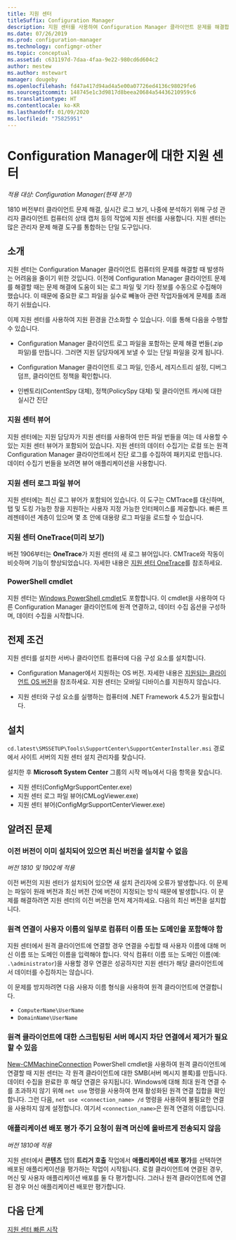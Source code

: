 ```yaml
---
title: 지원 센터
titleSuffix: Configuration Manager
description: 지원 센터를 사용하여 Configuration Manager 클라이언트 문제를 해결합니다.
ms.date: 07/26/2019
ms.prod: configuration-manager
ms.technology: configmgr-other
ms.topic: conceptual
ms.assetid: c631197d-7daa-4faa-9e22-980cd6d604c2
author: mestew
ms.author: mstewart
manager: dougeby
ms.openlocfilehash: fd47a417d94ad4a5e00a07726ed4136c98029fe6
ms.sourcegitcommit: 148745e1c3d9817d8beea20684a54436210959c6
ms.translationtype: HT
ms.contentlocale: ko-KR
ms.lasthandoff: 01/09/2020
ms.locfileid: "75825951"
---
```

# <a name="support-center-for-configuration-manager"></a>Configuration Manager에 대한 지원 센터

*적용 대상: Configuration Manager(현재 분기)*

<!--1357489-->
1810 버전부터 클라이언트 문제 해결, 실시간 로그 보기, 나중에 분석하기 위해 구성 관리자 클라이언트 컴퓨터의 상태 캡처 등의 작업에 지원 센터를 사용합니다. 지원 센터는 많은 관리자 문제 해결 도구를 통합하는 단일 도구입니다.


## <a name="about"></a>소개

지원 센터는 Configuration Manager 클라이언트 컴퓨터의 문제를 해결할 때 발생하는 어려움을 줄이기 위한 것입니다. 이전에 Configuration Manager 클라이언트 문제를 해결할 때는 문제 해결에 도움이 되는 로그 파일 및 기타 정보를 수동으로 수집해야 했습니다. 이 때문에 중요한 로그 파일을 실수로 빼놓아 관련 작업자들에게 문제를 초래하기 쉬웠습니다.

이제 지원 센터를 사용하여 지원 환경을 간소화할 수 있습니다. 이를 통해 다음을 수행할 수 있습니다.

- Configuration Manager 클라이언트 로그 파일을 포함하는 문제 해결 번들(.zip 파일)를 만듭니다. 그러면 지원 담당자에게 보낼 수 있는 단일 파일을 갖게 됩니다.  

- Configuration Manager 클라이언트 로그 파일, 인증서, 레지스트리 설정, 디버그 덤프, 클라이언트 정책을 확인합니다.  

- 인벤토리(ContentSpy 대체), 정책(PolicySpy 대체) 및 클라이언트 캐시에 대한 실시간 진단  

### <a name="support-center-viewer"></a>지원 센터 뷰어

지원 센터에는 지원 담당자가 지원 센터를 사용하여 만든 파일 번들을 여는 데 사용할 수 있는 지원 센터 뷰어가 포함되어 있습니다. 지원 센터의 데이터 수집기는 로컬 또는 원격 Configuration Manager 클라이언트에서 진단 로그를 수집하여 패키지로 만듭니다. 데이터 수집기 번들을 보려면 뷰어 애플리케이션을 사용합니다.

### <a name="support-center-log-file-viewer"></a>지원 센터 로그 파일 뷰어

지원 센터에는 최신 로그 뷰어가 포함되어 있습니다. 이 도구는 CMTrace를 대신하며, 탭 및 도킹 가능한 창을 지원하는 사용자 지정 가능한 인터페이스를 제공합니다. 빠른 프레젠테이션 계층이 있으며 몇 초 안에 대용량 로그 파일을 로드할 수 있습니다.

### <a name="support-center-onetrace-preview"></a>지원 센터 OneTrace(미리 보기)

<!--3555962-->
버전 1906부터는 **OneTrace**가 지원 센터의 새 로그 뷰어입니다. CMTrace와 작동이 비슷하며 기능이 향상되었습니다. 자세한 내용은 [지원 센터 OneTrace](/sccm/core/support/support-center-onetrace)를 참조하세요.

### <a name="powershell-cmdlets"></a>PowerShell cmdlet

지원 센터는 [Windows PowerShell cmdlet](https://go.microsoft.com/fwlink/?linkid=397830)도 포함합니다. 이 cmdlet을 사용하여 다른 Configuration Manager 클라이언트에 원격 연결하고, 데이터 수집 옵션을 구성하며, 데이터 수집을 시작합니다.


## <a name="prerequisites"></a>전제 조건

지원 센터를 설치한 서버나 클라이언트 컴퓨터에 다음 구성 요소를 설치합니다.

- Configuration Manager에서 지원하는 OS 버전. 자세한 내용은 [지원되는 클라이언트 OS 버전](/sccm/core/plan-design/configs/supported-operating-systems-for-clients-and-devices)을 참조하세요. 지원 센터는 모바일 디바이스를 지원하지 않습니다.  

- 지원 센터와 구성 요소를 실행하는 컴퓨터에 .NET Framework 4.5.2가 필요합니다.  


## <a name="install"></a>설치

`cd.latest\SMSSETUP\Tools\SupportCenter\SupportCenterInstaller.msi` 경로에서 사이트 서버의 지원 센터 설치 관리자를 찾습니다.

설치한 후 **Microsoft System Center** 그룹의 시작 메뉴에서 다음 항목을 찾습니다.  

- 지원 센터(ConfigMgrSupportCenter.exe)  
- 지원 센터 로그 파일 뷰어(CMLogViewer.exe)  
- 지원 센터 뷰어(ConfigMgrSupportCenterViewer.exe)  


## <a name="known-issues"></a>알려진 문제

### <a name="you-cant-install-the-latest-version-if-an-older-version-is-already-installed"></a>이전 버전이 이미 설치되어 있으면 최신 버전을 설치할 수 없음

<!--SCCMDocs-pr issue #3090-->
*버전 1810 및 1902에 적용*

이전 버전의 지원 센터가 설치되어 있으면 새 설치 관리자에 오류가 발생합니다. 이 문제는 파일이 원래 버전과 최신 버전 간에 버전이 지정되는 방식 때문에 발생합니다. 이 문제를 해결하려면 지원 센터의 이전 버전을 먼저 제거하세요. 다음의 최신 버전을 설치합니다.

### <a name="remote-connections-must-include-computer-name-or-domain-as-part-of-the-user-name"></a>원격 연결이 사용자 이름의 일부로 컴퓨터 이름 또는 도메인을 포함해야 함

지원 센터에서 원격 클라이언트에 연결할 경우 연결을 수립할 때 사용자 이름에 대해 머신 이름 또는 도메인 이름을 입력해야 합니다. 약식 컴퓨터 이름 또는 도메인 이름(예: `.\administrator`)을 사용할 경우 연결은 성공하지만 지원 센터가 해당 클라이언트에서 데이터를 수집하지는 않습니다.

이 문제를 방지하려면 다음 사용자 이름 형식을 사용하여 원격 클라이언트에 연결합니다.

- `ComputerName\UserName`  
- `DomainName\UserName`  

### <a name="scripted-server-message-block-connections-to-remote-clients-might-require-removal"></a>원격 클라이언트에 대한 스크립팅된 서버 메시지 차단 연결에서 제거가 필요할 수 있음

[New-CMMachineConnection](https://go.microsoft.com/fwlink/p/?linkid=390542) PowerShell cmdlet을 사용하여 원격 클라이언트에 연결할 때 지원 센터는 각 원격 클라이언트에 대한 SMB(서버 메시지 블록)를 만듭니다. 데이터 수집을 완료한 후 해당 연결은 유지됩니다. Windows에 대해 최대 원격 연결 수를 초과하지 않기 위해 `net use` 명령을 사용하여 현재 활성화된 원격 연결 집합을 확인합니다. 그런 다음, `net use <connection_name> /d` 명령을 사용하여 불필요한 연결을 사용하지 않게 설정합니다.
여기서 `<connection_name>`은 원격 연결의 이름입니다.

### <a name="application-deployment-evaluation-cycle-request-isnt-sent-correctly-to-remote-machines"></a>애플리케이션 배포 평가 주기 요청이 원격 머신에 올바르게 전송되지 않음

<!--2849356-->
*버전 1810에 적용*

지원 센터에서 **콘텐츠** 탭의 **트리거 호출** 작업에서 **애플리케이션 배포 평가**를 선택하면 배포된 애플리케이션을 평가하는 작업이 시작됩니다. 로컬 클라이언트에 연결된 경우, 머신 및 사용자 애플리케이션 배포를 둘 다 평가합니다. 그러나 원격 클라이언트에 연결된 경우 머신 애플리케이션 배포만 평가합니다.


## <a name="next-steps"></a>다음 단계

[지원 센터 빠른 시작](/sccm/core/support/support-center-quickstart)

